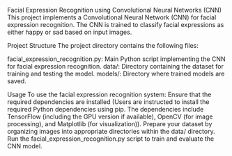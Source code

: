 

Facial Expression Recognition using Convolutional Neural Networks (CNN)
This project implements a Convolutional Neural Network (CNN) for facial expression recognition. The CNN is trained to classify facial expressions as either happy or sad based on input images.

Project Structure
The project directory contains the following files:

facial_expression_recognition.py: Main Python script implementing the CNN for facial expression recognition.
data/: Directory containing the dataset for training and testing the model.
models/: Directory where trained models are saved.


Usage
To use the facial expression recognition system:
Ensure that the required dependencies are installed (Users are instructed to install the required Python dependencies using pip. The dependencies include TensorFlow (including the GPU version if available), OpenCV (for image processing), and Matplotlib (for visualization)).
Prepare your dataset by organizing images into appropriate directories within the data/ directory.
Run the facial_expression_recognition.py script to train and evaluate the CNN model.
